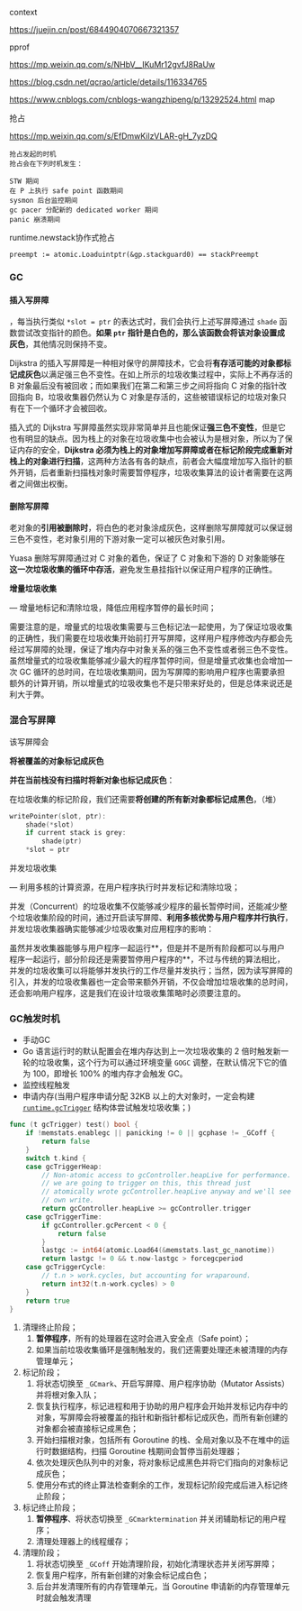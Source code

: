 context

https://juejin.cn/post/6844904070667321357

pprof

https://mp.weixin.qq.com/s/NHbV__IKuMr12gvfJ8RaUw

https://blog.csdn.net/qcrao/article/details/116334765



https://www.cnblogs.com/cnblogs-wangzhipeng/p/13292524.html map



抢占

https://mp.weixin.qq.com/s/EfDmwKilzVLAR-gH_7yzDQ

```
抢占发起的时机
抢占会在下列时机发生：

STW 期间
在 P 上执行 safe point 函数期间
sysmon 后台监控期间
gc pacer 分配新的 dedicated worker 期间
panic 崩溃期间
```



runtime.newstack协作式抢占

```
preempt := atomic.Loaduintptr(&gp.stackguard0) == stackPreempt

```







### GC

#### **插入写屏障**

，每当执行类似 `*slot = ptr` 的表达式时，我们会执行上述写屏障通过 `shade` 函数尝试改变指针的颜色。**如果 `ptr` 指针是白色的，那么该函数会将该对象设置成灰色**，其他情况则保持不变。

Dijkstra 的插入写屏障是一种相对保守的屏障技术，它会将**有存活可能的对象都标记成灰色**以满足强三色不变性。在如上所示的垃圾收集过程中，实际上不再存活的 B 对象最后没有被回收；而如果我们在第二和第三步之间将指向 C 对象的指针改回指向 B，垃圾收集器仍然认为 C 对象是存活的，这些被错误标记的垃圾对象只有在下一个循环才会被回收。

插入式的 Dijkstra 写屏障虽然实现非常简单并且也能保证**强三色不变性**，但是它也有明显的缺点。因为栈上的对象在垃圾收集中也会被认为是根对象，所以为了保证内存的安全，**Dijkstra 必须为栈上的对象增加写屏障或者在标记阶段完成重新对栈上的对象进行扫描**，这两种方法各有各的缺点，前者会大幅度增加写入指针的额外开销，后者重新扫描栈对象时需要暂停程序，垃圾收集算法的设计者需要在这两者之间做出权衡。



#### 删除写屏障

老对象的**引用被删除时**，将白色的老对象涂成灰色，这样删除写屏障就可以保证弱三色不变性，老对象引用的下游对象一定可以被灰色对象引用。

Yuasa 删除写屏障通过对 C 对象的着色，保证了 C 对象和下游的 D 对象能够在**这一次垃圾收集的循环中存活**，避免发生悬挂指针以保证用户程序的正确性。



**增量垃圾收集**

 — 增量地标记和清除垃圾，降低应用程序暂停的最长时间；

需要注意的是，增量式的垃圾收集需要与三色标记法一起使用，为了保证垃圾收集的正确性，我们需要在垃圾收集开始前打开写屏障，这样用户程序修改内存都会先经过写屏障的处理，保证了堆内存中对象关系的强三色不变性或者弱三色不变性。虽然增量式的垃圾收集能够减少最大的程序暂停时间，但是增量式收集也会增加一次 GC 循环的总时间，在垃圾收集期间，因为写屏障的影响用户程序也需要承担额外的计算开销，所以增量式的垃圾收集也不是只带来好处的，但是总体来说还是利大于弊。



### 混合写屏障

该写屏障会

**将被覆盖的对象标记成灰色**

**并在当前栈没有扫描时将新对象也标记成灰色**：

在垃圾收集的标记阶段，我们还需要**将创建的所有新对象都标记成黑色**，（堆）

```go
writePointer(slot, ptr):
    shade(*slot)
    if current stack is grey:
        shade(ptr)
    *slot = ptr
```





并发垃圾收集

 — 利用多核的计算资源，在用户程序执行时并发标记和清除垃圾；

并发（Concurrent）的垃圾收集不仅能够减少程序的最长暂停时间，还能减少整个垃圾收集阶段的时间，通过开启读写屏障、**利用多核优势与用户程序并行执行**，并发垃圾收集器确实能够减少垃圾收集对应用程序的影响：

虽然并发收集器能够与用户程序一起运行**，但是并不是所有阶段都可以与用户程序一起运行，部分阶段还是需要暂停用户程序的**，不过与传统的算法相比，并发的垃圾收集可以将能够并发执行的工作尽量并发执行；当然，因为读写屏障的引入，并发的垃圾收集器也一定会带来额外开销，不仅会增加垃圾收集的总时间，还会影响用户程序，这是我们在设计垃圾收集策略时必须要注意的。





### GC触发时机

- 手动GC
- Go 语言运行时的默认配置会在堆内存达到上一次垃圾收集的 2 倍时触发新一轮的垃圾收集，这个行为可以通过环境变量 `GOGC` 调整，在默认情况下它的值为 100，即增长 100% 的堆内存才会触发 GC。
- 监控线程触发
- 申请内存(当用户程序申请分配 32KB 以上的大对象时，一定会构建 [`runtime.gcTrigger`](https://draveness.me/golang/tree/runtime.gcTrigger) 结构体尝试触发垃圾收集；)

```go
func (t gcTrigger) test() bool {
	if !memstats.enablegc || panicking != 0 || gcphase != _GCoff {
		return false
	}
	switch t.kind {
	case gcTriggerHeap:
		// Non-atomic access to gcController.heapLive for performance. If
		// we are going to trigger on this, this thread just
		// atomically wrote gcController.heapLive anyway and we'll see our
		// own write.
		return gcController.heapLive >= gcController.trigger
	case gcTriggerTime:
		if gcController.gcPercent < 0 {
			return false
		}
		lastgc := int64(atomic.Load64(&memstats.last_gc_nanotime))
		return lastgc != 0 && t.now-lastgc > forcegcperiod
	case gcTriggerCycle:
		// t.n > work.cycles, but accounting for wraparound.
		return int32(t.n-work.cycles) > 0
	}
	return true
}
```







1. 清理终止阶段；
   1. **暂停程序**，所有的处理器在这时会进入安全点（Safe point）；
   2. 如果当前垃圾收集循环是强制触发的，我们还需要处理还未被清理的内存管理单元；
2. 标记阶段；
   1. 将状态切换至 `_GCmark`、开启写屏障、用户程序协助（Mutator Assists）并将根对象入队；
   2. 恢复执行程序，标记进程和用于协助的用户程序会开始并发标记内存中的对象，写屏障会将被覆盖的指针和新指针都标记成灰色，而所有新创建的对象都会被直接标记成黑色；
   3. 开始扫描根对象，包括所有 Goroutine 的栈、全局对象以及不在堆中的运行时数据结构，扫描 Goroutine 栈期间会暂停当前处理器；
   4. 依次处理灰色队列中的对象，将对象标记成黑色并将它们指向的对象标记成灰色；
   5. 使用分布式的终止算法检查剩余的工作，发现标记阶段完成后进入标记终止阶段；
3. 标记终止阶段；
   1. **暂停程序**、将状态切换至 `_GCmarktermination` 并关闭辅助标记的用户程序；
   2. 清理处理器上的线程缓存；
4. 清理阶段；
   1. 将状态切换至 `_GCoff` 开始清理阶段，初始化清理状态并关闭写屏障；
   2. 恢复用户程序，所有新创建的对象会标记成白色；
   3. 后台并发清理所有的内存管理单元，当 Goroutine 申请新的内存管理单元时就会触发清理
